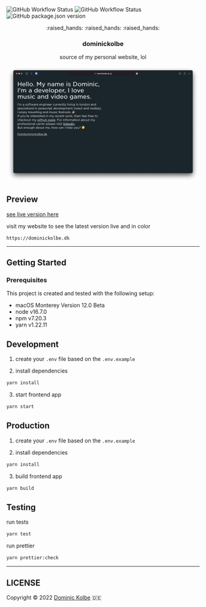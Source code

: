 ![GitHub Workflow Status](https://img.shields.io/github/workflow/status/dominickolbe/dominickolbe/Tests?label=tests)
![GitHub Workflow Status](https://img.shields.io/github/workflow/status/dominickolbe/dominickolbe/Release?label=release)
![GitHub package.json version](https://img.shields.io/github/package-json/v/dominickolbe/dominickolbe)

<p align="center">
  <p align="center">:raised_hands: :raised_hands: :raised_hands:</p>
  <h3 align="center">dominickolbe</h3>
  <p align="center">source of my personal website, lol<p>
</p>

![Preview](https://github.com/dominickolbe/dominickolbe/blob/master/preview.png?raw=true "dominickolbe.dk")

## Preview

[see live version here](https://dominickolbe.dk)

visit my website to see the latest version live and in color

```http
https://dominickolbe.dk
```

---

## Getting Started

### Prerequisites

This project is created and tested with the following setup:

- macOS Monterey Version 12.0 Beta
- node v16.7.0
- npm v7.20.3
- yarn v1.22.11

## Development

1. create your `.env` file based on the `.env.example`

2. install dependencies

```bash
yarn install
```

3. start frontend app

```bash
yarn start
```

## Production

1. create your `.env` file based on the `.env.example`

2. install dependencies

```bash
yarn install
```

3. build frontend app

```bash
yarn build
```

## Testing

run tests

```bash
yarn test
```

run prettier

```bash
yarn prettier:check
```

---

## LICENSE

Copyright © 2022 [Dominic Kolbe](https://dominickolbe.dk) :de:
